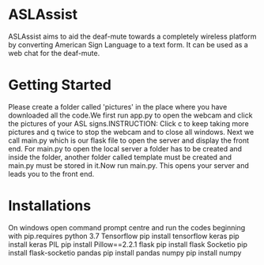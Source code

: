 # ASLAssist
ASLAssist aims to aid the deaf-mute towards a completely wireless platform by converting American Sign Language to a text form. It can be used as a web chat for the deaf-mute.

# Getting Started
Please create a folder called 'pictures' in the place where you have downloaded all the code.We first run app.py to open the webcam and click the pictures of your ASL signs.INSTRUCTION: Click c to keep taking more pictures and q twice to stop the webcam and to close all windows. Next we call main.py which is our flask file to open the server and display the front end. For main.py to open the local server a folder has to be created and inside the folder, another folder called template must be created and main.py must be stored in it.Now run main.py. This opens your server and leads you to the front end.  

# Installations
On windows open command prompt centre and run the codes beginning with pip.requires python 3.7
Tensorflow
pip install tensorflow
keras
pip install keras
PIL
pip install Pillow==2.2.1
flask
pip install flask
Socketio
pip install flask-socketio
pandas
pip install pandas
numpy
pip install numpy
